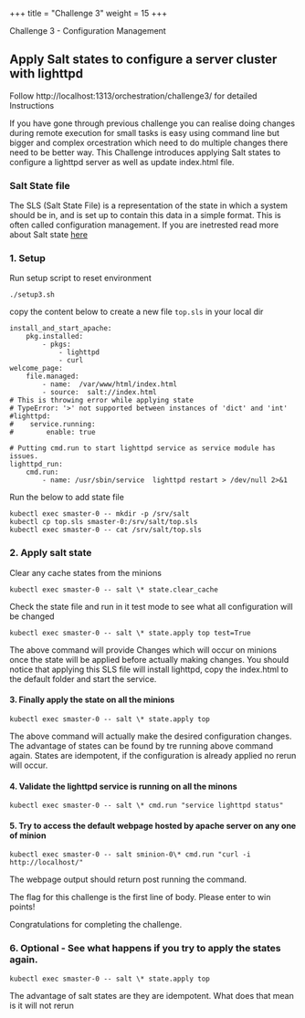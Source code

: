+++
title = "Challenge 3"
weight = 15
+++

Challenge 3 - Configuration Management

## Apply Salt states to configure a server cluster with lighttpd 

Follow  http://localhost:1313/orchestration/challenge3/ for detailed Instructions 

If you have gone through previous challenge you can realise doing changes during remote execution for small tasks is easy using command line but bigger and complex orcestration which need to do multiple changes there need to be better way. 
This Challenge introduces applying Salt states to configure a lighttpd server as well as update index.html file. 

### Salt State file
The SLS (Salt State File) is a representation of the state in which a system should be in, and is set up to contain this data in a simple format. This is often called configuration management. If you are inetrested read more about Salt state [here](https://docs.saltstack.com/en/latest/ref/states/all/salt.states.file.html)

 
### 1. Setup 

Run setup script to reset environment

```
./setup3.sh
```

copy the content below to create a new file `top.sls` in your local dir
```
install_and_start_apache:
    pkg.installed:  
        - pkgs:
            - lighttpd
            - curl
welcome_page:
    file.managed:
        - name:  /var/www/html/index.html
        - source:  salt://index.html
# This is throwing error while applying state
# TypeError: '>' not supported between instances of 'dict' and 'int'
#lighttpd:
#    service.running:
#        enable: true

# Putting cmd.run to start lighttpd service as service module has issues. 
lighttpd_run:
    cmd.run:
        - name: /usr/sbin/service  lighttpd restart > /dev/null 2>&1
```

Run the below to add state file
```
kubectl exec smaster-0 -- mkdir -p /srv/salt
kubectl cp top.sls smaster-0:/srv/salt/top.sls
kubectl exec smaster-0 -- cat /srv/salt/top.sls
```

### 2. Apply salt state

Clear any cache states from the minions 

```
kubectl exec smaster-0 -- salt \* state.clear_cache
```

Check the state file and run in it test mode to see what all configuration will be changed

```
kubectl exec smaster-0 -- salt \* state.apply top test=True
```
The above command will provide Changes which will occur on minions once the state will be applied before actually making changes. You should notice that applying this SLS file will install lighttpd, copy the index.html to the default folder and start the service.  

#### 3. Finally apply the state on all the minions 

```
kubectl exec smaster-0 -- salt \* state.apply top
```
The above command will actually make the desired configuration changes. The advantage of states can be found by tre running above command again. States are idempotent, if the configuration is already applied no rerun will occur. 

#### 4. Validate the lighttpd service is running on all the minons 
```
kubectl exec smaster-0 -- salt \* cmd.run "service lighttpd status"
```
#### 5. Try to access the default webpage hosted by apache server on any one of minion

```
kubectl exec smaster-0 -- salt sminion-0\* cmd.run "curl -i http://localhost/"

```
The webpage output should return post running the command. 

The flag for this challenge is the first line of body. Please enter to win points!
 
Congratulations for completing the challenge.

### 6. Optional - See what happens if you try to apply the states again.

```
kubectl exec smaster-0 -- salt \* state.apply top
```
The advantage of salt states are they are idempotent. What does that mean is it will not rerun 




